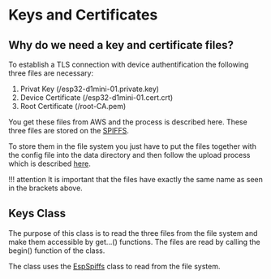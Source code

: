 # Keys and Certificates

## Why do we need a key and certificate files?

To establish a TLS connection with device authentification the following three files are necessary:

1. Privat Key (/esp32-d1mini-01.private.key)
2. Device Certificate (/esp32-d1mini-01.cert.crt)
3. Root Certificate (/root-CA.pem)

You get these files from AWS and the process is described here. These three files are stored on the [SPIFFS](esp_spiffs.md). 

To store them in the file system you just have to put the files together with the config file into the data directory and then follow the upload process which is described [here](esp_spiffs.md). 

!!! attention
    It is important that the files have exactly the same name as seen in the brackets above.


## Keys Class

The purpose of this class is to read the three files from the file system and make them accessible by get...() functions. The files are read by calling the begin() function of the class.

The class uses the [EspSpiffs](esp_spiffs.md) class to read from the file system.